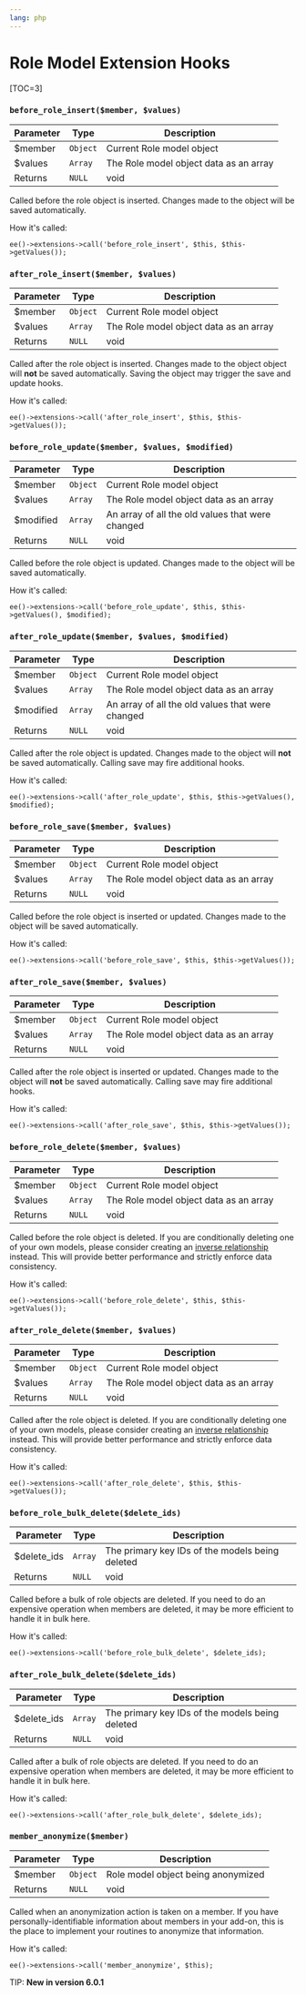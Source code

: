 ```yaml
---
lang: php
---
```


<!--
    This source file is part of the open source project
    ExpressionEngine User Guide (https://github.com/ExpressionEngine/ExpressionEngine-User-Guide)

    @link      https://expressionengine.com/
    @copyright Copyright (c) 2003-2020, Packet Tide, LLC (https://packettide.com)
    @license   https://expressionengine.com/license Licensed under Apache License, Version 2.0
-->

# Role Model Extension Hooks

[TOC=3]

### `before_role_insert($member, $values)`

| Parameter | Type     | Description                              |
| --------- | -------- | ---------------------------------------- |
| \$member  | `Object` | Current Role model object              |
| \$values  | `Array`  | The Role model object data as an array |
| Returns   | `NULL`   | void                                     |

Called before the role object is inserted. Changes made to the object will be saved automatically.

How it's called:

    ee()->extensions->call('before_role_insert', $this, $this->getValues());

### `after_role_insert($member, $values)`

| Parameter | Type     | Description                              |
| --------- | -------- | ---------------------------------------- |
| \$member  | `Object` | Current Role model object              |
| \$values  | `Array`  | The Role model object data as an array |
| Returns   | `NULL`   | void                                     |

Called after the role object is inserted. Changes made to the object object will **not** be saved automatically. Saving the object may trigger the save and update hooks.

How it's called:

    ee()->extensions->call('after_role_insert', $this, $this->getValues());

### `before_role_update($member, $values, $modified)`

| Parameter  | Type     | Description                                      |
| ---------- | -------- | ------------------------------------------------ |
| \$member   | `Object` | Current Role model object                      |
| \$values   | `Array`  | The Role model object data as an array         |
| \$modified | `Array`  | An array of all the old values that were changed |
| Returns    | `NULL`   | void                                             |

Called before the role object is updated. Changes made to the object will be saved automatically.

How it's called:

    ee()->extensions->call('before_role_update', $this, $this->getValues(), $modified);

### `after_role_update($member, $values, $modified)`

| Parameter  | Type     | Description                                      |
| ---------- | -------- | ------------------------------------------------ |
| \$member   | `Object` | Current Role model object                      |
| \$values   | `Array`  | The Role model object data as an array         |
| \$modified | `Array`  | An array of all the old values that were changed |
| Returns    | `NULL`   | void                                             |

Called after the role object is updated. Changes made to the object will **not** be saved automatically. Calling save may fire additional hooks.

How it's called:

    ee()->extensions->call('after_role_update', $this, $this->getValues(), $modified);

### `before_role_save($member, $values)`

| Parameter | Type     | Description                              |
| --------- | -------- | ---------------------------------------- |
| \$member  | `Object` | Current Role model object              |
| \$values  | `Array`  | The Role model object data as an array |
| Returns   | `NULL`   | void                                     |

Called before the role object is inserted or updated. Changes made to the object will be saved automatically.

How it's called:

    ee()->extensions->call('before_role_save', $this, $this->getValues());

### `after_role_save($member, $values)`

| Parameter | Type     | Description                              |
| --------- | -------- | ---------------------------------------- |
| \$member  | `Object` | Current Role model object              |
| \$values  | `Array`  | The Role model object data as an array |
| Returns   | `NULL`   | void                                     |

Called after the role object is inserted or updated. Changes made to the object will **not** be saved automatically. Calling save may fire additional hooks.

How it's called:

    ee()->extensions->call('after_role_save', $this, $this->getValues());

### `before_role_delete($member, $values)`

| Parameter | Type     | Description                              |
| --------- | -------- | ---------------------------------------- |
| \$member  | `Object` | Current Role model object              |
| \$values  | `Array`  | The Role model object data as an array |
| Returns   | `NULL`   | void                                     |

Called before the role object is deleted. If you are conditionally deleting one of your own models, please consider creating an [inverse relationship](development/services/model/relating-models.md#inverse-relationships) instead. This will provide better performance and strictly enforce data consistency.

How it's called:

    ee()->extensions->call('before_role_delete', $this, $this->getValues());

### `after_role_delete($member, $values)`

| Parameter | Type     | Description                              |
| --------- | -------- | ---------------------------------------- |
| \$member  | `Object` | Current Role model object              |
| \$values  | `Array`  | The Role model object data as an array |
| Returns   | `NULL`   | void                                     |

Called after the role object is deleted. If you are conditionally deleting one of your own models, please consider creating an [inverse relationship](development/services/model/relating-models.md#inverse-relationships) instead. This will provide better performance and strictly enforce data consistency.

How it's called:

    ee()->extensions->call('after_role_delete', $this, $this->getValues());

### `before_role_bulk_delete($delete_ids)`

| Parameter    | Type    | Description                                     |
| ------------ | ------- | ----------------------------------------------- |
| \$delete_ids | `Array` | The primary key IDs of the models being deleted |
| Returns      | `NULL`  | void                                            |

Called before a bulk of role objects are deleted. If you need to do an expensive operation when members are deleted, it may be more efficient to handle it in bulk here.

How it's called:

    ee()->extensions->call('before_role_bulk_delete', $delete_ids);


### `after_role_bulk_delete($delete_ids)`

| Parameter    | Type    | Description                                     |
| ------------ | ------- | ----------------------------------------------- |
| \$delete_ids | `Array` | The primary key IDs of the models being deleted |
| Returns      | `NULL`  | void                                            |

Called after a bulk of role objects are deleted. If you need to do an expensive operation when members are deleted, it may be more efficient to handle it in bulk here.

How it's called:

    ee()->extensions->call('after_role_bulk_delete', $delete_ids);


### `member_anonymize($member)`

| Parameter | Type     | Description                          |
| --------- | -------- | ------------------------------------ |
| \$member  | `Object` | Role model object being anonymized |
| Returns   | `NULL`   | void                                 |

Called when an anonymization action is taken on a member. If you have personally-identifiable information about members in your add-on, this is the place to implement your routines to anonymize that information.

How it's called:

    ee()->extensions->call('member_anonymize', $this);

TIP: **New in version 6.0.1**

